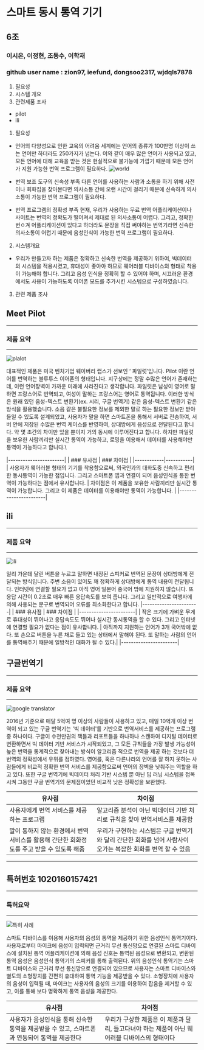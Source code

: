 # 스마트 동시 통역 기기

## 6조
### 이시온, 이정현, 조동수, 이학재
### github user name : zion97, ieefund, dongsoo2317, wjdqls7878

1. 필요성
2. 시스템 개요
3. 관련제품 조사
* pilot
* ili

1. 필요성

 * 언어의 다양성으로 인한 교육의 어려움
   세계에는 언어의 종류가 100만명 이상이 쓰는 언어만 하더라도
   250가지가 넘는다. 이와 같이 매우 많은 언어가 사용되고 있고,
   모든 언어에 대해 교육을 받는 것은 현실적으로 불가능에 가깝기
   때문에 모든 언어가 지원 가능한 번역 프로그램이 필요하다.
![world](http://imgnews.naver.net/image/008/2012/08/03/2012080310134716375_1.jpg?type=w540)       

 * 번역 보조 도구의 신속성 부족
   다른 언어를 사용하는 사람과 소통을 하기 위해 사전이나 회화집을 찾아본다면
   의사소통 간에 오랜 시간이 걸리기 때문에 신속하게 의사소통이 가능한 번역
   프로그램이 필요하다.

 * 번역 프로그램의 정확성 부족
   현재, 우리가 사용하는 무료 번역 어플리케이션이나 사이트는 번역의 정확도가
   떨어져서 제대로 된 의사소통이 어렵다. 그리고, 정확한 번ㅇ겨 어플리케이션이
   있다고 하더라도 문장을 직접 써야하는 번역기라면 신속한 의사소통이 어렵기 
   때문에 음성인식이 가능한 번역 프로그램이 필요하다.

2. 시스템개요

 * 우리가 만들고자 하는 제품은 정확하고 신속한 번역을 제공하기 위하여, 빅데이터
   의 시스템을 적용시켰고, 휴대성이 좋아야 하므로 웨어러블 디바이스의 형태로 착용이
   가능해야 합니다. 그리고 음성 인식을 정확히 할 수 있어야 하며, 시끄러운 환경에서도
   사용이 가능하도록 이어폰 모드를 추가시킨 시스템으로 구성하였습니다.


3. 관련 제품 조사


## Meet Pilot
-----------
### 제품 요약
-----------

![plalot](http://postfiles14.naver.net/MjAxNzA2MDFfNCAg/MDAxNDk2Mjk0NTc5NTky.3o6SL0wG0aoeIAFfeLb1pTRqzl0KzqxChRPko1HCdowg.D9-x5T4jVbm8ajr6mLOzaJZZYICcADt8ym9EenWGargg.JPEG.wjdqls5_1/%EA%B7%B8%EB%A6%BC1.jpg?type=w773)

대표적인 제품은 미국 벤처기업 웨이버리 랩스가 선보인 ‘ 파일럿’입니다.
Pilot 이란 언어를 번역하는 블루투스 이어폰의 형태입니다.
지구상에는 정말 수많은 언어가 존재하는데, 이런 언어장벽이 가까운 미래에 사라진다고 생각합니다.
파일럿은 남성이 영어로 말하면 프랑스어로 번역되고, 여성이 말하는 프랑스어는 영어로 통역됩니다. 
이러한 방식은 원래 있던 음성-텍스트 변환기(ex. 시리, 구글 번역기) 같은 음성-텍스트 변환기 같은 
방식을 활용했습니다. 소음 같은 불필요한 정보를 제외한 말로 하는 필요한 정보만 받아들일 수 있도록 
설계되었고, 사용자가 말을 하면 스마트폰을 통해서 서버로 전송하여, 서버 안에 저장된 수많은 번역 
케이스를 반영하여, 상대방에게 음성으로 전달된다고 합니다. 약 몇 초간의 차이만 있을 뿐이지 거의 
동시에 이루어진다고 합니다. 하지만 파일럿을 보유한 사람끼리만 실시간 통역이 가능하고, 로밍을 
이용해서 데이터를 사용해야만 통역이 가능하다고 합니다.\

|-----------------------|
| ### 유사점 | ### 차이점 |
|------------|-----------|
| 사용자가 웨어러블 형태의 기기를 착용함으로써, 외국인과의 대화도중 신속하고 편리한 
동시통역이 가능한 점입니다. 그리고 스마트폰 앱과 연결이 되어 음성인식을 통한 번역이 
가능하다는 점에서 유사합니다. | 차이점은 이 제품을 보유한 사람끼리만 실시간 통역이 가능합니다. 
그리고 이 제품은 데이터를 이용해야만 통역이 가능합니다. |
|-----------------------|



## ili
-----------
### 제품 요약
-----------

![ili](http://postfiles15.naver.net/MjAxNzA2MDFfMTEx/MDAxNDk2Mjk0NTc5Njg0.ALy2X3CXmLU7-8xe5KNY7cQLXLGaiPYD_CNCUhnW_3cg.Eru9_IErl4Clh6G_tkRaejeRIdmOjwfziYePtPy0iHwg.JPEG.wjdqls5_1/%EA%B7%B8%EB%A6%BC2.jpg?type=w773)
 
일리 가운데 달린 버튼을 누르고 말하면 내장된 스피커로 번역된 문장이 상대방에게 전달되는 
방식입니다. 주변 소음이 있어도 꽤 정확하게 상대방에게 통역 내용이 전달됩니다. 
인터넷에 연결할 필요가 없고 아직 영어 일본어 중국어 밖에 지원하지 않습니다. 
또 응답 시간이 0.2초로 매우 빠른 응답속도를 보여 줍니다. 그리고 일반적으로 여행자에 의해 
사용되는 문구로 번역되어 오류를 최소화한다고 합니다.
|-----------------------|
| ### 유사점 | ### 차이점 |
|-----------------------|
| 작은 크기에 가벼운 무게로 휴대성이 뛰어나고 응답속도도 뛰어나 실시간 동시통역을 할 수 있다. 
그리고 인터넷에 연결할 필요가 없다는 점이 유사합니다. | 아직까지 지원하는 언어가 3개 국어밖에 
없다. 또 손으로 버튼을 누른 채로 들고 있는 상태에서 말해야 된다. 또 말하는 사람의 언어를 
통역해주기 때문에 일방적인 대화가 될 수 있다.|
|-----------------------|



## 구글번역기
----------
### 제품 요약
----------

![google translator](http://cafefiles.naver.net/MjAxNjExMTdfMjEw/MDAxNDc5Mzg4MTA0OTE4.3KZZMKo0pTjBv0FgOvGJw5D_Wr0LZ53DuAvkb8WgDPIg.Xvek9mdlDJKYgs4DNFY9Ns6I-sFsJk6ynt0A9iYsT20g.JPEG.k930521/1479380854.jpg)

2016년 기준으로 매달 5억여 명 이상의 사람들이 사용하고 있고, 매일 10억개
이상 번역이 되고 있는 구글 번역기는 '빅 데이터'를 기반으로 번역서비스를
제공하는 프로그램 중 하나이다.
구글이 수천만권의 책들과 리포트들을 하나하나 스캔하여 디지털 데이터로
변환하면서 빅 데이터 기반 서비스가 시작되었고, 그 모든 규칙들을 가장
발생 가능성이 높은 번역을 통계적으로 찾아내는 방식이 알고리즘 적으로
번역을 제공 하는 것보다 더 번역의 정확성에서 우위를 점하였다.
영어를, 혹은 다른나라의 언어를 잘 하지 못하는 사람들에게 비교적 정확한
번역 서비스를 제공함으로써 언어의 장벽을 낮춰주는 역할을 하고 있다.
또한 구글 번역기에 빅데이터 처리 기반 시스템 뿐 아닌 딥 러닝 시스템을
접목시켜 그동안 구글 번역기의 문제점이었던 비교적 낮은 정확성을 보완했다.


|유사점|차이점|
|-------------------------------|------------------------------|
|사용자에게 번역 서비스를 제공하는 프로그램   |알고리즘 분석이 아닌 빅데이터 기반 처리로 규칙을 찾아 번역서비스를 제공함|
|말이 통하지 않는 환경에서 번역 서비스를 활용해 간단한 회화정도를 주고 받을 수 있도록 해줌 |우리가 구현하는 시스템은 구글 번역기와 달리 간단한 회화를 넘어 사람사이 오가는 복잡한 회화를 번역 할 수 있음|



-------------
## 특허번호 1020160157421
-------------
### 특허요약
-------------

![특허 사례](http://kpat.kipris.or.kr/kpat/remoteFile.do?method=bigFrontDraw&applno=1020160157421)

스마트 디바이스를 이용해 사용자의 음성의 통역을 제공하기 위한
음성인식 통역기이다.
사용자로부터 마이크에 음성이 입력되면 근거리 무선 통신망으로 연결된
스마트 디바이스에 설치된 통역 어플리케이션에 의해 음성 신호는 통역된
음성으로 변환되고, 변환된 통역 음성은 음성인식 통역기의 스피커를 통해
출력된다.
위의 음성인식 통역기는 스마트 디바이스와 근거리 무선 통신망으로
연결되어 있으므로 사용자는 스마트 디바이스와 별도의 소형장치를 간편히
휴대하여 통역 기능을 제공받을 수 있다.
소형장치에 사용자의 음성이 입력될 때, 마이크는 사용자의 음성의 크기를
이용하여 잡음을 제거할 수 있고, 이를 통해 보다 명확하게 통역 음성을
제공한다.

|유사점|차이점|
|------------------------------|-------------------------------|
|사용자가 음성인식을 통해 신속한 통역을 제공받을 수 있고, 스마트폰과 연동되어 통역을 제공한다 |우리가 구상한 제품은 이 제품과 달리, 들고다녀야 하는 제품이 아닌 웨어러블 디바이스의 형태이다|


